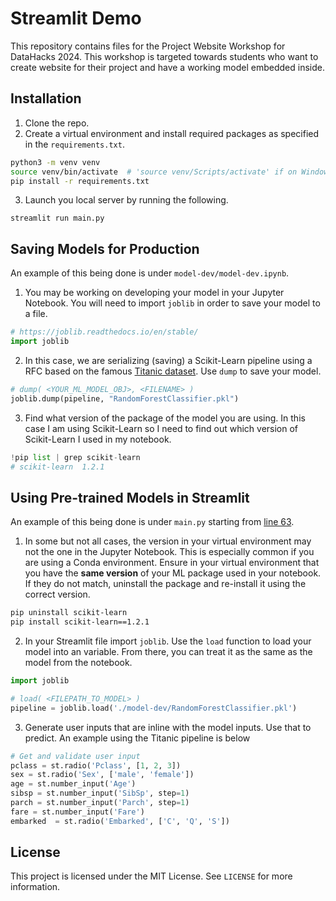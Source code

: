 
# Streamlit Demo
This repository contains files for the Project Website Workshop for DataHacks 2024. This workshop is targeted towards students who want to create website for their project and have a working model embedded inside.

## Installation 
1. Clone the repo.
2. Create a virtual environment and install required packages as specified in the `requirements.txt`.
```bash
python3 -m venv venv
source venv/bin/activate  # 'source venv/Scripts/activate' if on Windows
pip install -r requirements.txt
```
3. Launch you local server by running the following.
```
streamlit run main.py
```

## Saving Models for Production
An example of this being done is under `model-dev/model-dev.ipynb`.
1. You may be working on developing your model in your Jupyter Notebook. You will need to import `joblib` in order to save your model to a file.
```python
# https://joblib.readthedocs.io/en/stable/
import joblib
```
2. In this case, we are serializing (saving) a Scikit-Learn pipeline using a RFC based on the famous [Titanic dataset](https://www.kaggle.com/competitions/titanic/overview). Use `dump` to save your model.
```python
# dump( <YOUR_ML_MODEL_OBJ>, <FILENAME> )
joblib.dump(pipeline, "RandomForestClassifier.pkl")
```
3. Find what version of the package of the model you are using. In this case I am using Scikit-Learn so I need to find out which version of Scikit-Learn I used in my notebook.
```python
!pip list | grep scikit-learn
# scikit-learn  1.2.1
```

## Using Pre-trained Models in Streamlit
An example of this being done is under `main.py` starting from [line 63](https://github.com/ucsdds3/streamlit-demo/blob/5af213f5d185516edfad25bbc2344ef6d93c7054/main.py#L63).
1. In some but not all cases, the version in your virtual environment may not the one in the Jupyter Notebook. This is especially common if you are using a Conda environment. Ensure in your virtual environment that you have the **same version** of your ML package used in your notebook.
If they do not match, uninstall the package and re-install it using the correct version.
```bash
pip uninstall scikit-learn
pip install scikit-learn==1.2.1
```
2. In your Streamlit file import `joblib`. Use the `load` function to load your model into an variable. From there, you can treat it as the same as the model from the notebook.
```python
import joblib

# load( <FILEPATH_TO_MODEL> )
pipeline = joblib.load('./model-dev/RandomForestClassifier.pkl')
```
3. Generate user inputs that are inline with the model inputs. Use that to predict. An example using the Titanic pipeline is below
```python
# Get and validate user input
pclass = st.radio('Pclass', [1, 2, 3])
sex = st.radio('Sex', ['male', 'female'])
age = st.number_input('Age')
sibsp = st.number_input('SibSp', step=1)
parch = st.number_input('Parch', step=1)
fare = st.number_input('Fare')
embarked  = st.radio('Embarked', ['C', 'Q', 'S'])
```

## License
This project is licensed under the MIT License. See `LICENSE` for more information.
